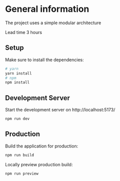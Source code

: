 # General information

The project uses a simple modular architecture

Lead time 3 hours

## Setup

Make sure to install the dependencies:

```bash
# yarn
yarn install
# npm
npm install
```

## Development Server

Start the development server on http://localhost:5173/

```bash
npm run dev
```

## Production

Build the application for production:

```bash
npm run build
```

Locally preview production build:

```bash
npm run preview
```